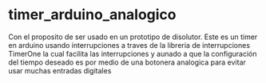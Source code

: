 # timer_arduino_analogico
Con el proposito de ser usado en un prototipo de disolutor. 
Este es un timer en arduino usando interrupciones a traves de la libreria de interrupciones TimerOne la cual facilita las interrupciones 
y aunado a que la configuración del tiempo deseado es por medio de una botonera analogica para evitar usar muchas entradas digitales
